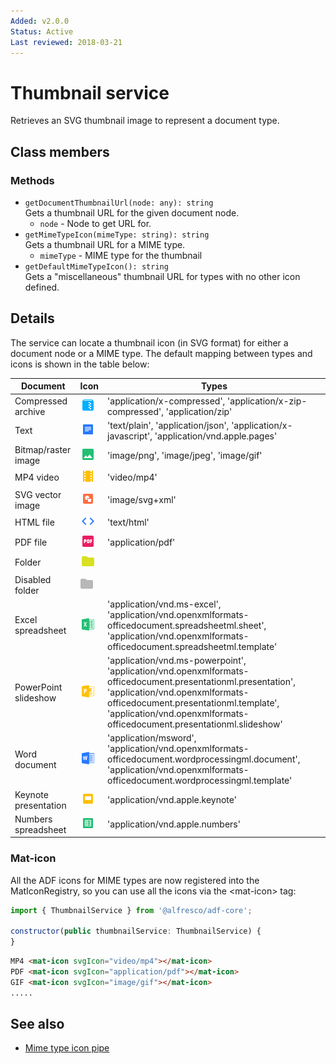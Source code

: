 ```yaml
---
Added: v2.0.0
Status: Active
Last reviewed: 2018-03-21
---
```


# Thumbnail service

Retrieves an SVG thumbnail image to represent a document type.

## Class members

### Methods

-   `getDocumentThumbnailUrl(node: any): string`  
    Gets a thumbnail URL for the given document node.  
    -   `node` - Node to get URL for.
-   `getMimeTypeIcon(mimeType: string): string`  
    Gets a thumbnail URL for a MIME type.  
    -   `mimeType` - MIME type for the thumbnail
-   `getDefaultMimeTypeIcon(): string`  
    Gets a "miscellaneous" thumbnail URL for types with no other icon defined.  


## Details

The service can locate a thumbnail icon (in SVG format) for either
a document node or a MIME type. The default mapping between types
and icons is shown in the table below:

| Document | Icon | Types |
| -------- | ---- | ----- |
| Compressed archive | ![Archive thumbnail](../docassets/images/ft_ic_archive.png) | 'application/x-compressed', 'application/x-zip-compressed', 'application/zip' |
| Text | ![Text thumbnail](../docassets/images/ft_ic_document.png) | 'text/plain', 'application/json', 'application/x-javascript', 'application/vnd.apple.pages' |
| Bitmap/raster image | ![Bitmap thumbnail](../docassets/images/ft_ic_raster_image.png) | 'image/png', 'image/jpeg', 'image/gif' |
| MP4 video | ![MP4 thumbnail](../docassets/images/ft_ic_video.png) | 'video/mp4' |
| SVG vector image | ![SVG thumbnail](../docassets/images/ft_ic_vector_image.png) | 'image/svg+xml' |
| HTML file | ![HTML thumbnail](../docassets/images/ft_ic_website.png) | 'text/html' |
| PDF file | ![PDF thumbnail](../docassets/images/ft_ic_pdf.png) | 'application/pdf' |
| Folder | ![Folder thumbnail](../docassets/images/ft_ic_folder.png) |  |
| Disabled folder | ![Disabled folder thumbnail](../docassets/images/ft_ic_folder_disable.png) |  |
| Excel spreadsheet | ![Spreadsheet thumbnail](../docassets/images/ft_ic_ms_excel.png) | 'application/vnd.ms-excel', 'application/vnd.openxmlformats-officedocument.spreadsheetml.sheet', 'application/vnd.openxmlformats-officedocument.spreadsheetml.template' |
| PowerPoint slideshow | ![PowerPoint thumbnail](../docassets/images/ft_ic_ms_powerpoint.png) | 'application/vnd.ms-powerpoint', 'application/vnd.openxmlformats-officedocument.presentationml.presentation', 'application/vnd.openxmlformats-officedocument.presentationml.template', 'application/vnd.openxmlformats-officedocument.presentationml.slideshow' |
| Word document | ![Word thumbnail](../docassets/images/ft_ic_ms_word.png) | 'application/msword', 'application/vnd.openxmlformats-officedocument.wordprocessingml.document', 'application/vnd.openxmlformats-officedocument.wordprocessingml.template' |
| Keynote presentation | ![Keynote thumbnail](../docassets/images/ft_ic_presentation.png) | 'application/vnd.apple.keynote' |
| Numbers spreadsheet | ![Numbers thumbnail](../docassets/images/ft_ic_spreadsheet.png) | 'application/vnd.apple.numbers' |

### Mat-icon

All the ADF icons for MIME types are now registered into the MatIconRegistry, so you can use all
the icons via the &lt;mat-icon> tag:

```javascript
import { ThumbnailService } from '@alfresco/adf-core';

constructor(public thumbnailService: ThumbnailService) {
}‍‍‍‍‍‍‍‍
```

```html
MP4 <mat-icon svgIcon="video/mp4"></mat-icon>
PDF <mat-icon svgIcon="application/pdf"></mat-icon>
GIF <mat-icon svgIcon="image/gif"></mat-icon>
.....
```

## See also

-   [Mime type icon pipe](mime-type-icon.pipe.md)
